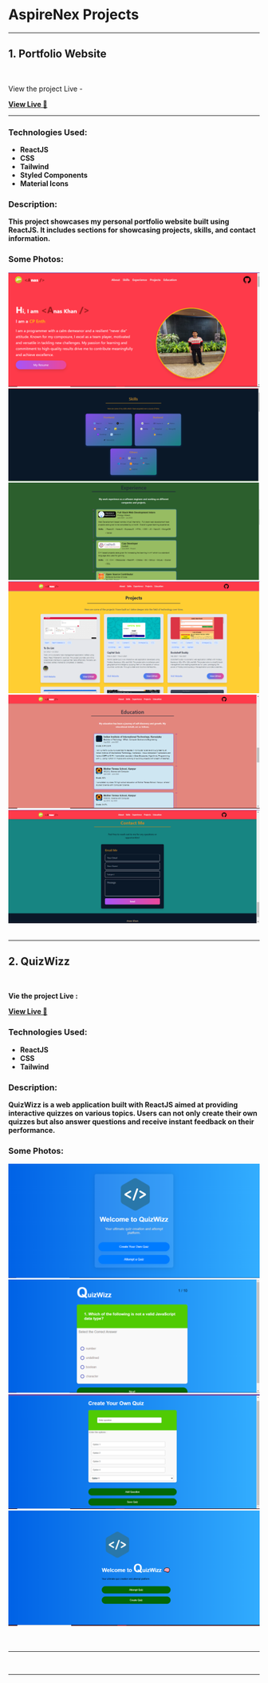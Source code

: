 <body>

  <h1><b>AspireNex Projects</b></h1>
<hr>
  <div class="project">
    <h2><b>1. Portfolio Website</b></h2>
        <br>
    <p>View the project Live - </p>
    <a class="live-project" href="https://react-portfolio-t0b3.onrender.com/"><b>View Live 🚀<b></a>
      <hr>
    <h3>Technologies Used:</h3>
    <ul>
      <li>ReactJS</li>
      <li>CSS</li>
      <li>Tailwind</li>
      <li>Styled Components</li>
      <li>Material Icons</li>
    </ul>
    <h3>Description:</h3>
    <p>
      This project showcases my personal portfolio website built using ReactJS. It includes sections for showcasing projects, skills, and contact information.
    </p>
    <h3>Some Photos:</h3>
    <img src="Screenshots/p1-1.PNG" alt="portfolio-home">
    <img src="Screenshots/p1-2.PNG" alt="portfolio-home">
    <img src="Screenshots/p1-3.PNG" alt="portfolio-home">
    <img src="Screenshots/p1-4.PNG" alt="portfolio-home">
    <img src="Screenshots/p1-5.PNG" alt="portfolio-home">
    <img src="Screenshots/p1-6.PNG" alt="portfolio-home">
    <br>
    
  </div>
      <br>
  <hr>

  <div class="project">
    <h2><b>2. QuizWizz</b></h2>
        <br>
    <p>Vie the project Live : </p>
    <a class="live-project" href="https://quizwizz-anas727189s-projects.vercel.app/"><b>View Live 🚀<b></a>
      <br>
    <h3>Technologies Used:</h3>
    <ul>
      <li>ReactJS</li>
      <li>CSS</li>
      <li>Tailwind</li>
    </ul>
    <h3>Description:</h3>
    <p>
      QuizWizz is a web application built with ReactJS aimed at providing interactive quizzes on various topics. Users can not only create their own quizzes but also answer questions and receive instant feedback on their performance.
    </p>
    <h3>Some Photos:</h3>
    <img src="Screenshots/p2-1.PNG" alt="quiz-home">
    <img src="Screenshots/p2-2.PNG" alt="quizz-home">
    <img src="Screenshots/p2-3.PNG" alt="quizz-home">
    <img src="Screenshots/p2-4.PNG" alt="quizz-home">
    <br>
    <br>
    <br>
    <hr>
  </div>
  <br>

</body>
</html>
<hr>
